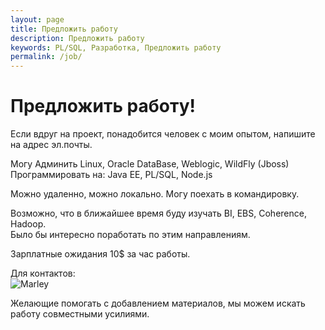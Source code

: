 ```yaml
---
layout: page
title: Предложить работу
description: Предложить работу
keywords: PL/SQL, Разработка, Предложить работу
permalink: /job/
---
```


# Предложить работу!

Если вдруг на проект, понадобится человек с моим опытом, напишите на адрес эл.почты.

Могу Админить Linux, Oracle DataBase, Weblogic, WildFly (Jboss)  
Программировать на: Java EE, PL/SQL, Node.js

Можно удаленно, можно локально. Могу поехать в командировку.

Возможно, что в ближайшее время буду изучать BI, EBS, Coherence, Hadoop.  
Было бы интересно поработать по этим направлениям.

Зарплатные ожидания 10\$ за час работы.

Для контактов:<br/>
<img src="http://img.fotografii.org/a3333333mail.gif" alt="Marley" border="0" />

Желающие помогать с добавлением материалов, мы можем искать работу совместными усилиями.
